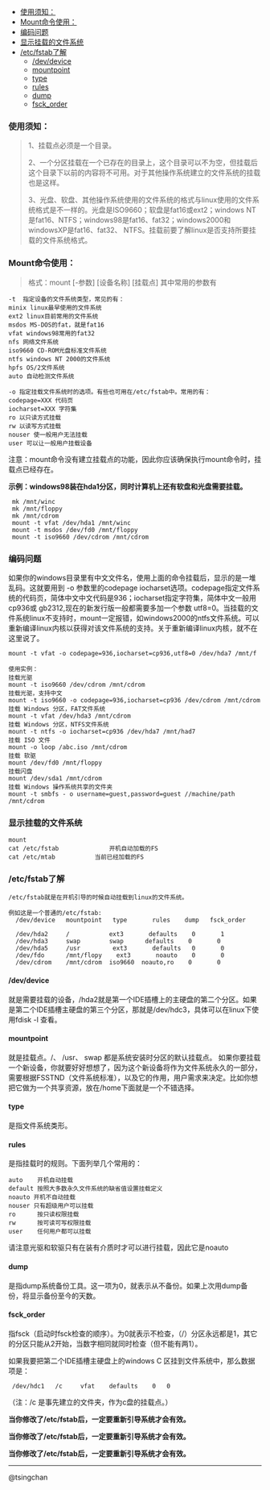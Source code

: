 <!-- TOC -->

- [使用须知：](#使用须知)
- [Mount命令使用：](#mount命令使用)
- [编码问题](#编码问题)
- [显示挂载的文件系统](#显示挂载的文件系统)
- [/etc/fstab了解](#etcfstab了解)
    - [/dev/device](#devdevice)
    - [mountpoint](#mountpoint)
    - [type](#type)
    - [rules](#rules)
    - [dump](#dump)
    - [fsck_order](#fsck_order)

<!-- /TOC -->
### 使用须知： ###
> 1、挂载点必须是一个目录。
>  
> 2、一个分区挂载在一个已存在的目录上，这个目录可以不为空，但挂载后这个目录下以前的内容将不可用。对于其他操作系统建立的文件系统的挂载也是这样。
> 
> 3、光盘、软盘、其他操作系统使用的文件系统的格式与linux使用的文件系统格式是不一样的。光盘是ISO9660；软盘是fat16或ext2；windows NT是fat16、NTFS；windows98是fat16、fat32；windows2000和windowsXP是fat16、fat32、 NTFS。挂载前要了解linux是否支持所要挂载的文件系统格式。


### Mount命令使用： ###

> 格式：mount [-参数] [设备名称] [挂载点] 其中常用的参数有

	-t 	指定设备的文件系统类型，常见的有：
	minix linux最早使用的文件系统
	ext2 linux目前常用的文件系统
	msdos MS-DOS的fat，就是fat16
	vfat windows98常用的fat32
	nfs 网络文件系统
	iso9660 CD-ROM光盘标准文件系统
	ntfs windows NT 2000的文件系统
	hpfs OS/2文件系统
	auto 自动检测文件系统

	-o 指定挂载文件系统时的选项。有些也可用在/etc/fstab中。常用的有：
	codepage=XXX 代码页
	iocharset=XXX 字符集
	ro 以只读方式挂载
	rw 以读写方式挂载
	nouser 使一般用户无法挂载
	user 可以让一般用户挂载设备
注意：mount命令没有建立挂载点的功能，因此你应该确保执行mount命令时，挂载点已经存在。

**示例：windows98装在hda1分区，同时计算机上还有软盘和光盘需要挂载。**

	 mk /mnt/winc
	 mk /mnt/floppy
	 mk /mnt/cdrom
	 mount -t vfat /dev/hda1 /mnt/winc
	 mount -t msdos /dev/fd0 /mnt/floppy
	 mount -t iso9660 /dev/cdrom /mnt/cdrom


### 编码问题 ###

如果你的windows目录里有中文文件名，使用上面的命令挂载后，显示的是一堆乱码。这就要用到 -o 参数里的codepage iocharset选项。codepage指定文件系统的代码页，简体中文中文代码是936；iocharset指定字符集，简体中文一般用cp936或 gb2312,现在的新发行版一般都需要多加一个参数 utf8=0。当挂载的文件系统linux不支持时，mount一定报错，如windows2000的ntfs文件系统。可以重新编译linux内核以获得对该文件系统的支持。关于重新编译linux内核，就不在这里说了。

	mount -t vfat -o codepage=936,iocharset=cp936,utf8=0 /dev/hda7 /mnt/f

	使用实例：
	挂载光驱
	mount -t iso9660 /dev/cdrom /mnt/cdrom
	挂载光驱，支持中文
	mount -t iso9660 -o codepage=936,iocharset=cp936 /dev/cdrom /mnt/cdrom
	挂载 Windows 分区，FAT文件系统
	mount -t vfat /dev/hda3 /mnt/cdrom         
	挂载 Windows 分区，NTFS文件系统
	mount -t ntfs -o iocharset=cp936 /dev/hda7 /mnt/had7
	挂载 ISO 文件
	mount -o loop /abc.iso /mnt/cdrom
	挂载 软驱
	mount /dev/fd0 /mnt/floppy
	挂载闪盘
	mount /dev/sda1 /mnt/cdrom
	挂载 Windows 操作系统共享的文件夹
	mount -t smbfs - o username=guest,password=guest //machine/path /mnt/cdrom


### 显示挂载的文件系统 ###

	mount
	cat /etc/fstab      		开机自动加载的FS
	cat /etc/mtab       	当前已经加载的FS

  
### /etc/fstab了解 ###
    /etc/fstab就是在开机引导的时候自动挂载到linux的文件系统。 
   
  	例如这是一个普通的/etc/fstab:
      /dev/device   mountpoint   type       rules    dump   fsck_order
        
      /dev/hda2     /           ext3       defaults    0       1                 
	  /dev/hda3     swap        swap      defaults    0       0     
      /dev/hda5     /usr         ext3       defaults   0       0     
      /dev/fdo      /mnt/flopy    ext3       noauto    0       0     
      /dev/cdrom    /mnt/cdrom  iso9660  noauto,ro    0       0     

#### /dev/device ####
就是需要挂载的设备，/hda2就是第一个IDE插槽上的主硬盘的第二个分区。如果是第二个IDE插槽主硬盘的第三个分区，那就是/dev/hdc3，具体可以在linux下使用fdisk -l  查看。

#### mountpoint  ####
就是挂载点。/、 /usr、 swap 都是系统安装时分区的默认挂载点。
如果你要挂载一个新设备，你就要好好想想了，因为这个新设备将作为文件系统永久的一部分，需要根据FSSTND（文件系统标准），以及它的作用，用户需求来决定。比如你想把它做为一个共享资源，放在/home下面就是一个不错选择。

#### type  ####
是指文件系统类形。
      
#### rules  ####
是指挂载时的规则。下面列举几个常用的：

	auto 	开机自动挂载 
	default 按照大多数永久文件系统的缺省值设置挂载定义
	noauto 开机不自动挂载
	nouser 只有超级用户可以挂载
	ro 		按只读权限挂载
	rw 		按可读可写权限挂载
	user 	任何用户都可以挂载
请注意光驱和软驱只有在装有介质时才可以进行挂载，因此它是noauto

#### dump  ####
是指dump系统备份工具。这一项为0，就表示从不备份。如果上次用dump备份，将显示备份至今的天数。 

#### fsck_order  ####
指fsck（启动时fsck检查的顺序）。为0就表示不检查，（/）分区永远都是1，其它的分区只能从2开始，当数字相同就同时检查（但不能有两1）。

如果我要把第二个IDE插槽主硬盘上的windows C 区挂到文件系统中，那么数据项是：

     /dev/hdc1	 /c 	vfat 	defaults 	0 	0
（注：/c 是事先建立的文件夹，作为c盘的挂载点。）
       

**当你修改了/etc/fstab后，一定要重新引导系统才会有效。**

**当你修改了/etc/fstab后，一定要重新引导系统才会有效。**

**当你修改了/etc/fstab后，一定要重新引导系统才会有效。**

----------
@tsingchan